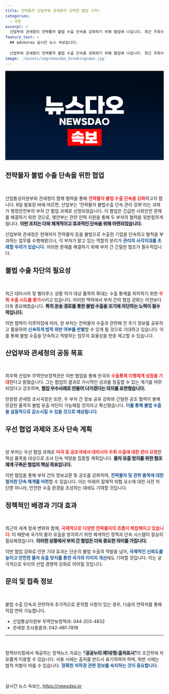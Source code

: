 ```yaml
---
title: 전략물자 산업부와 관세청의 강력한 협업 시작!
categories:
  - 국방
excerpt: >
  산업부와 관세청이 전략물자 불법 수출 단속을 강화하기 위해 협업에 나섭니다. 최근 우회수출 시도가 증가하는 만큼, 두 기관의 긴밀한 협조가 불법 수출을 효과적으로 차단할 핵심입니다.
feature_text: >
  ## adskorea 실시간 뉴스 속보입니다.

  산업부와 관세청이 전략물자 불법 수출 단속을 강화하기 위해 협업에 나섭니다. 최근 우회수출 시도가 증가하는 만큼, 두 기관의 긴밀한 협조가 불법 수출을 효과적으로 차단할 핵심입니다.
image: '/assets/img/newsdao_breakingnews.jpg'
---
```


<p><img src="/assets/img/newsdao_breakingnews.jpg" alt="adskorea 속보" /></p>

<h2 data-ke-size="size26">전략물자 불법 수출 단속을 위한 협업</h2>

<p data-ke-size="size16">&nbsp;</p>

<p>산업통상자원부와 관세청이 함께 협력을 통해 <b><span style="color: #ee2323;">전략물자 불법 수출 단속을 강화</span></b>하고자 합니다. 8일 발표된 바에 따르면, 산업부는 '전략물자 불법수출 단속 관리 강화'라는 과제가 행정안전부의 부처 간 협업 과제로 선정되었습니다. 이 협업은 긴급한 사회안전 문제를 해결하기 위한 것으로, 행안부는 관련 인력 지원을 통해 두 부처의 협력을 뒷받침하게 됩니다. <b><span style="background-color: #21538527;">이번 조치는 더욱 체계적이고 효과적인 단속을 위해 마련되었습니다.</span></b></p>

<p>산업부와 관세청은 현재까지 전략물자 등을 불법으로 수출한 기업을 단속하고 벌칙을 부과하는 업무를 수행해왔으나, 각 부처가 맡고 있는 역할의 분리가 <b><span style="color: #1a5490;">관리의 사각지대를 초래할 우려가 있습니다.</span></b> 이러한 문제를 해결하기 위해 부처 간 긴밀한 협조가 필수적입니다. </p>

<h2 data-ke-size="size26">불법 수출 차단의 필요성</h2>

<p data-ke-size="size16">&nbsp;</p>

<p>최근 대러시아 및 벨라루스 상황 허가 대상 품목의 확대는 수출 통제를 회피하기 위한 <b><span style="color: #ee2323;">우회 수출 시도를 증가</span></b>시키고 있습니다. 이러한 맥락에서 부처 간의 협업 강화는 이전보다 더욱 중요해졌습니다. <b><span style="background-color: #21538527;">특히 운송 경로를 통한 불법 수출을 조기에 차단하는 노력이 필수적입니다.</span></b></p>

<p>이번 협력이 이루어짐에 따라, 양 부처는 전략물자 수출과 관련해 전 주기 정보를 공유하고 활용하여 <b><span style="color: #1a5490;">신속하게 법적 위반 여부를 판별</span></b>할 수 있게 될 것으로 기대하고 있습니다. 이를 통해 불법 수출을 단속하고 적발하는 업무의 효율성을 한층 제고할 수 있습니다.</p>

<h2 data-ke-size="size26">산업부와 관세청의 공동 목표</h2>

<p data-ke-size="size16">&nbsp;</p>

<p>최우혁 산업부 무역안보정책관은 이번 협업을 통해 한국의 <b><span style="color: #ee2323;">수출통제 이행체계 성장을 기대</span></b>한다고 밝혔습니다. 그는 협업의 결과로 가시적인 성과를 창출할 수 있는 계기를 마련되었다고 강조하며, <b><span style="background-color: #21538527;">협업 우수사례로 만들어 나가겠다는 의지를 표현했습니다.</span></b> </p>

<p>한창령 관세청 조사국장은 또한, 두 부처 간 정보 공유 강화와 긴밀한 공조 협력이 통해 민감한 품목의 불법 유출 차단이 가능해질 것이라고 확신했습니다. <b><span style="color: #1a5490;">이를 통해 불법 수출을 실질적으로 감소시킬 수 있을 것으로 예상됩니다.</span></b> </p>

<h2 data-ke-size="size26">우선 협업 과제와 조사 단속 계획</h2>

<p data-ke-size="size16">&nbsp;</p>

<p>양 부처는 우선 협업 과제로 <b><span style="color: #ee2323;">미국 등 공조국에서 대러시아 우회 수출에 대한 관리 요청</span></b>한 핵심 품목을 대상으로 조사 단속 역량을 집중할 계획입니다. <b><span style="background-color: #21538527;">물자 유출 방지를 위한 협조 체계 구축은 협업의 핵심 목표입니다.</span></b></p>

<p>이번 협업을 통해 부처 간의 정보교환 및 공조를 강화하여, <b><span style="color: #1a5490;">전략물자 및 관련 품목에 대한 철저한 단속 체계를 마련</span></b>할 수 있습니다. 이는 미래의 잠재적 위협 요소에 대한 사전 차단뿐 아니라, 안전한 수출 환경을 조성하는 데에도 기여할 것입니다.</p>

<h2 data-ke-size="size26">정책적인 배경과 기대 효과</h2>

<p data-ke-size="size16">&nbsp;</p>

<p>최근의 세계 정세 변화와 함께, <b><span style="color: #ee2323;">국제적으로 다양한 전략물자의 흐름이 복잡해지고 있습니다</span></b>. 이 때문에 국가의 물자 유출을 방지하기 위한 체계적인 정책과 단속 시스템이 절실히 필요해졌습니다. <b><span style="background-color: #21538527;">이러한 상황에서 부처 간 협업은 더욱 중요한 의미를 가집니다.</span></b> </p>

<p>이번 협업 강화로 인한 기대 효과는 단순히 불법 수출의 적발을 넘어, <b><span style="color: #1a5490;">국제적인 신뢰도를 높이고 안전한 물자 유출 방지를 통한 국가의 이미지 개선</span></b>에도 기여할 것입니다. 이는 궁극적으로 우리의 산업 경쟁력 강화로 이어질 것입니다. </p>

<h2 data-ke-size="size26">문의 및 접촉 정보</h2>

<p data-ke-size="size16">&nbsp;</p>

<p>불법 수출 단속과 관련하여 추가적으로 문의할 사항이 있는 경우, 다음의 연락처를 통해 직접 연락 가능합니다. </p>

<ul>
    <li>산업통상자원부 무역안보정책과: 044-203-4832</li>
    <li>관세청 조사총괄과: 042-481-7818</li>
</ul>

<hr>

<p data-ke-size="size16">&nbsp;</p>

<p>정책브리핑에서 제공하는 정책뉴스 자료는 <b><span style="background-color: #21538527;">“공공누리 제1유형:출처표시”</span></b>의 조건하에 자유롭게 이용할 수 있습니다. 사용 시에는 출처를 반드시 표기하여야 하며, 위반 시에는 법적 처벌이 따를 수 있습니다. <b><span style="color: #1a5490;">정확한 저작권 관련 정보를 숙지하는 것이 중요합니다.</span></b></p>

<p data-ke-size="size16">&nbsp;</p>
실시간 뉴스 속보는, <a href="https://newsdao.kr" rel="dofollow">https://newsdao.kr</a>


